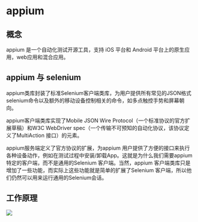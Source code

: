 # appium

## 概念

appium 是一个自动化测试开源工具，支持 iOS 平台和 Android 平台上的原生应用，web应用和混合应用。

## appium 与 selenium

appium类库封装了标准Selenium客户端类库，为用户提供所有常见的JSON格式selenium命令以及额外的移动设备控制相关的命令，如多点触控手势和屏幕朝向。

appium客户端类库实现了Mobile JSON Wire Protocol（一个标准协议的官方扩展草稿）和W3C WebDriver spec（一个传输不可预知的自动化协议，该协议定义了MultiAction 接口）的元素。

appium服务端定义了官方协议的扩展，为appium 用户提供了方便的接口来执行各种设备动作，例如在测试过程中安装/卸载App。这就是为什么我们需要appium特定的客户端，而不是通用的Selenium 客户端。当然，appium 客户端类库只是增加了一些功能，而实际上这些功能就是简单的扩展了Selenium 客户端，所以他们仍然可以用来运行通用的Selenium会话。

## 工作原理

![](https://s2.loli.net/2022/03/31/K7BSZtNs89RbJHV.jpg)


